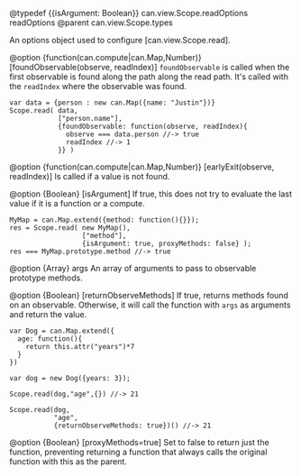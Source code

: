 @typedef {{isArgument: Boolean}} can.view.Scope.readOptions readOptions
@parent can.view.Scope.types

An options object used to configure [can.view.Scope.read].


@option {function(can.compute|can.Map,Number)} [foundObservable(observe, readIndex)] `foundObservable` is called 
when the first observable is found along the path along the read path.  It's called with
the `readIndex` where the observable was found.

    var data = {person : new can.Map({name: "Justin"})}
    Scope.read( data, 
                ["person.name"],
                {foundObservable: function(observe, readIndex){
                  observe === data.person //-> true
                  readIndex //-> 1
                }} )

@option {function(can.compute|can.Map,Number)} [earlyExit(observe, readIndex)] Is called if a value is not found.

@option {Boolean} [isArgument] If true, this does not try to evaluate the last value if it is a function or 
a compute. 

    MyMap = can.Map.extend({method: function(){}});
    res = Scope.read( new MyMap(), 
                      ["method"],
                      {isArgument: true, proxyMethods: false} );
    res === MyMap.prototype.method //-> true

@option {Array} args An array of arguments to pass to observable prototype methods. 

@option {Boolean} [returnObserveMethods] If true, returns 
methods found on an observable.  Otherwise, it will call the function with `args` as arguments and return the 
value.

    var Dog = can.Map.extend({
      age: function(){
        return this.attr("years")*7
      }
    })

    var dog = new Dog({years: 3});
    
    Scope.read(dog,"age",{}) //-> 21
    
    Scope.read(dog,
               "age",
               {returnObserveMethods: true})() //-> 21 

@option {Boolean} [proxyMethods=true] Set to false to return just the function, preventing returning a function that
always calls the original function with this as the parent. 
